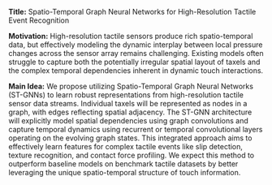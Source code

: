 **Title:** Spatio-Temporal Graph Neural Networks for High-Resolution Tactile Event Recognition

**Motivation:** High-resolution tactile sensors produce rich spatio-temporal data, but effectively modeling the dynamic interplay between local pressure changes across the sensor array remains challenging. Existing models often struggle to capture both the potentially irregular spatial layout of taxels and the complex temporal dependencies inherent in dynamic touch interactions.

**Main Idea:** We propose utilizing Spatio-Temporal Graph Neural Networks (ST-GNNs) to learn robust representations from high-resolution tactile sensor data streams. Individual taxels will be represented as nodes in a graph, with edges reflecting spatial adjacency. The ST-GNN architecture will explicitly model spatial dependencies using graph convolutions and capture temporal dynamics using recurrent or temporal convolutional layers operating on the evolving graph states. This integrated approach aims to effectively learn features for complex tactile events like slip detection, texture recognition, and contact force profiling. We expect this method to outperform baseline models on benchmark tactile datasets by better leveraging the unique spatio-temporal structure of touch information.